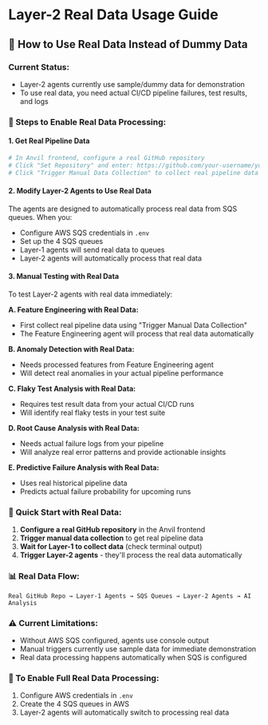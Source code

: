 # Layer-2 Real Data Usage Guide

## 🎯 How to Use Real Data Instead of Dummy Data

### Current Status:
- Layer-2 agents currently use sample/dummy data for demonstration
- To use real data, you need actual CI/CD pipeline failures, test results, and logs

### 🔄 Steps to Enable Real Data Processing:

#### 1. **Get Real Pipeline Data**
```bash
# In Anvil frontend, configure a real GitHub repository
# Click "Set Repository" and enter: https://github.com/your-username/your-repo
# Click "Trigger Manual Data Collection" to collect real pipeline data
```

#### 2. **Modify Layer-2 Agents to Use Real Data**
The agents are designed to automatically process real data from SQS queues. When you:
- Configure AWS SQS credentials in `.env`
- Set up the 4 SQS queues
- Layer-1 agents will send real data to queues
- Layer-2 agents will automatically process that real data

#### 3. **Manual Testing with Real Data**
To test Layer-2 agents with real data immediately:

**A. Feature Engineering with Real Data:**
- First collect real pipeline data using "Trigger Manual Data Collection"
- The Feature Engineering agent will process that real data automatically

**B. Anomaly Detection with Real Data:**
- Needs processed features from Feature Engineering agent
- Will detect real anomalies in your actual pipeline performance

**C. Flaky Test Analysis with Real Data:**
- Requires test result data from your actual CI/CD runs
- Will identify real flaky tests in your test suite

**D. Root Cause Analysis with Real Data:**
- Needs actual failure logs from your pipeline
- Will analyze real error patterns and provide actionable insights

**E. Predictive Failure Analysis with Real Data:**
- Uses real historical pipeline data
- Predicts actual failure probability for upcoming runs

### 🚀 Quick Start with Real Data:

1. **Configure a real GitHub repository** in the Anvil frontend
2. **Trigger manual data collection** to get real pipeline data
3. **Wait for Layer-1 to collect data** (check terminal output)
4. **Trigger Layer-2 agents** - they'll process the real data automatically

### 📊 Real Data Flow:
```
Real GitHub Repo → Layer-1 Agents → SQS Queues → Layer-2 Agents → AI Analysis
```

### ⚠️ Current Limitations:
- Without AWS SQS configured, agents use console output
- Manual triggers currently use sample data for immediate demonstration
- Real data processing happens automatically when SQS is configured

### 🔧 To Enable Full Real Data Processing:
1. Configure AWS credentials in `.env`
2. Create the 4 SQS queues in AWS
3. Layer-2 agents will automatically switch to processing real data
